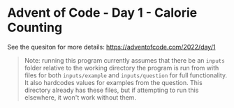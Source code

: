 # Advent of Code - Day 1 - Calorie Counting
See the quesiton for more details: https://adventofcode.com/2022/day/1

> Note: running this program currently assumes that there be an `inputs` folder relative to the working directory the program is run from with files for both `inputs/example` and `inputs/question` for full functionality.  It also hardcodes values for examples from the question.  This directory already has these files, but if attempting to run this elsewhere, it won't work without them.
